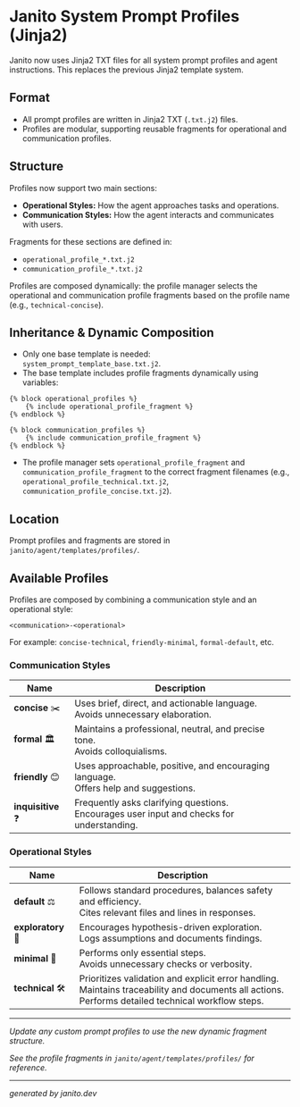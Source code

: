# Janito System Prompt Profiles (Jinja2)

Janito now uses Jinja2 TXT files for all system prompt profiles and agent instructions. This replaces the previous Jinja2 template system.

## Format
- All prompt profiles are written in Jinja2 TXT (`.txt.j2`) files.
- Profiles are modular, supporting reusable fragments for operational and communication profiles.

## Structure
Profiles now support two main sections:
- **Operational Styles:** How the agent approaches tasks and operations.
- **Communication Styles:** How the agent interacts and communicates with users.

Fragments for these sections are defined in:
- `operational_profile_*.txt.j2`
- `communication_profile_*.txt.j2`

Profiles are composed dynamically: the profile manager selects the operational and communication profile fragments based on the profile name (e.g., `technical-concise`).

## Inheritance & Dynamic Composition
- Only one base template is needed: `system_prompt_template_base.txt.j2`.
- The base template includes profile fragments dynamically using variables:

```jinja2
{% block operational_profiles %}
    {% include operational_profile_fragment %}
{% endblock %}

{% block communication_profiles %}
    {% include communication_profile_fragment %}
{% endblock %}
```

- The profile manager sets `operational_profile_fragment` and `communication_profile_fragment` to the correct fragment filenames (e.g., `operational_profile_technical.txt.j2`, `communication_profile_concise.txt.j2`).

## Location
Prompt profiles and fragments are stored in `janito/agent/templates/profiles/`.

## Available Profiles

Profiles are composed by combining a communication style and an operational style:

    <communication>-<operational>

For example: `concise-technical`, `friendly-minimal`, `formal-default`, etc.

### Communication Styles

| Name        | Description |
|-------------|-------------|
| **concise** ✂️ | Uses brief, direct, and actionable language.<br>Avoids unnecessary elaboration. |
| **formal** 🏛️ | Maintains a professional, neutral, and precise tone.<br>Avoids colloquialisms. |
| **friendly** 😊 | Uses approachable, positive, and encouraging language.<br>Offers help and suggestions. |
| **inquisitive** ❓ | Frequently asks clarifying questions.<br>Encourages user input and checks for understanding. |

### Operational Styles

| Name        | Description |
|-------------|-------------|
| **default** ⚖️ | Follows standard procedures, balances safety and efficiency.<br>Cites relevant files and lines in responses. |
| **exploratory** 🔬 | Encourages hypothesis-driven exploration.<br>Logs assumptions and documents findings. |
| **minimal** 🧹 | Performs only essential steps.<br>Avoids unnecessary checks or verbosity. |
| **technical** 🛠️ | Prioritizes validation and explicit error handling.<br>Maintains traceability and documents all actions.<br>Performs detailed technical workflow steps. |

---

_Update any custom prompt profiles to use the new dynamic fragment structure._

_See the profile fragments in `janito/agent/templates/profiles/` for reference._

---
_generated by janito.dev_

